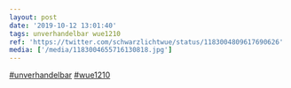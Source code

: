 ```yaml
---
layout: post
date: '2019-10-12 13:01:40'
tags: unverhandelbar wue1210
ref: 'https://twitter.com/schwarzlichtwue/status/1183004809617690626'
media: ['/media/1183004655716130818.jpg']
---
```

[#unverhandelbar](/t/unverhandelbar) [#wue1210](/t/wue1210) 
